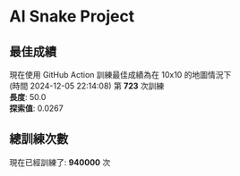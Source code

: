 
# AI Snake Project

## **最佳成績**



































































































































































































































































現在使用 GitHub Action 訓練最佳成績為在 10x10 的地圖情況下  
(時間 2024-12-05 22:14:08) 第 **723** 次訓練  
**長度**: 50.0  
**探索值**: 0.0267







































































































































































































































































































































































































































































































































## 總訓練次數
現在已經訓練了: **940000** 次
